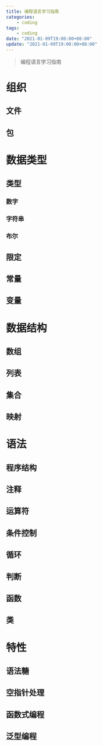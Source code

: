 ```yaml
---
title: 编程语言学习指南
categories:
    - coding
tags:
    - coding
date: "2021-01-09T19:00:00+08:00"
update: "2021-01-09T19:00:00+08:00"
---
```

> 编程语言学习指南

# 组织

## 文件

## 包

# 数据类型

## 类型

### 数字

### 字符串

### 布尔

## 限定

## 常量

## 变量

# 数据结构

## 数组

## 列表

## 集合

## 映射

# 语法

## 程序结构

## 注释

## 运算符

## 条件控制

## 循环

## 判断

## 函数

## 类

# 特性

## 语法糖

## 空指针处理

## 函数式编程

## 泛型编程

